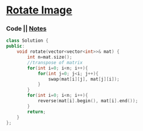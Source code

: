 # [Rotate Image](https://leetcode.com/problems/rotate-image/)

### Code || [Notes](https://drive.google.com/file/d/1AW8LEj23xRz8Q7hDA50ysxl3kh7MjYy4/view?usp=sharing)

``` .cpp
class Solution {
public:
    void rotate(vector<vector<int>>& mat) {
        int n=mat.size();
        //transpose of matrix
        for(int i=0; i<n; i++){
            for(int j=0; j<i; j++){
                swap(mat[i][j], mat[j][i]);
            }
        }
        for(int i=0; i<n; i++){
            reverse(mat[i].begin(), mat[i].end());
        }
        return;
    }
};
```
